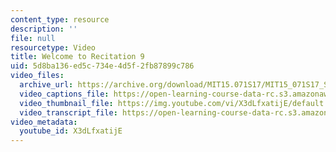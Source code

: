 ```yaml
---
content_type: resource
description: ''
file: null
resourcetype: Video
title: Welcome to Recitation 9
uid: 5d8ba136-ed5c-734e-4d5f-2fb87899c786
video_files:
  archive_url: https://archive.org/download/MIT15.071S17/MIT15_071S17_Session_9.4.01_300k.mp4
  video_captions_file: https://open-learning-course-data-rc.s3.amazonaws.com/15-071-the-analytics-edge-spring-2017/57e22e0bf1f85287b06cda2fd9d7dcc9_X3dLfxatijE.vtt
  video_thumbnail_file: https://img.youtube.com/vi/X3dLfxatijE/default.jpg
  video_transcript_file: https://open-learning-course-data-rc.s3.amazonaws.com/15-071-the-analytics-edge-spring-2017/bf8e229b418d97720d50c17d95473dfd_X3dLfxatijE.pdf
video_metadata:
  youtube_id: X3dLfxatijE
---
```

